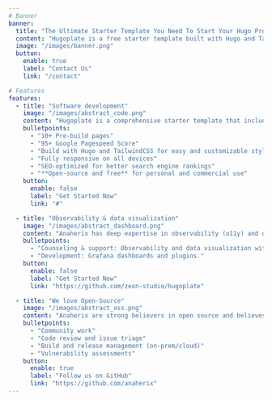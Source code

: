 ```yaml
---
# Banner
banner:
  title: "The Ultimate Starter Template You Need To Start Your Hugo Project"
  content: "Hugoplate is a free starter template built with Hugo and TailwindCSS, providing everything you need to jumpstart your Hugo project and save valuable time."
  image: "/images/banner.png"
  button:
    enable: true
    label: "Contact Us"
    link: "/contact"

# Features
features:
  - title: "Software development"
    image: "/images/abstract_code.png"
    content: "Hugoplate is a comprehensive starter template that includes everything you need to get started with your Hugo project. What's Included in Hugoplate"
    bulletpoints:
      - "10+ Pre-build pages"
      - "95+ Google Pagespeed Score"
      - "Build with Hugo and TailwindCSS for easy and customizable styling"
      - "Fully responsive on all devices"
      - "SEO-optimized for better search engine rankings"
      - "**Open-source and free** for personal and commercial use"
    button:
      enable: false
      label: "Get Started Now"
      link: "#"

  - title: "Observability & data visualization"
    image: "/images/abstract_dashboard.png"
    content: "Anaherix has deep expertise in observability (o11y) and data visualization as a former open-source maintainer of Grafana. We can provide counseling and support to help you and your company understand the health and state of your applications and infrastructure by unifying your observability and telemetry under a single pane of glass. We can help with the following:"
    bulletpoints:
      - "Counseling & support: Observability and data visualization with Grafana, Prometheus and OpenTelemetry."
      - "Development: Grafana dashboards and plugins."
    button:
      enable: false
      label: "Get Started Now"
      link: "https://github.com/zeon-studio/hugoplate"

  - title: "We love Open-Source"
    image: "/images/abstract_oss.png"
    content: "Anaherix are strong believers in open source and believes that software are built better together, creating a more open and secure world to live in. We have long experience with open source collaborative development of a widely used and popular software and ecosystem."
    bulletpoints:
      - "Community work"
      - "Code review and issue triage"
      - "Build and release management (on-prem/cloud)"
      - "Vulnerability assessments"
    button:
      enable: true
      label: "Follow us on GitHub"
      link: "https://github.com/anaherix"
---
```

